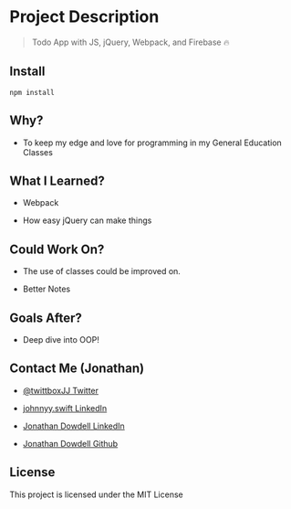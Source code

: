 # Project Description

> Todo App with JS, jQuery, Webpack, and Firebase 🔥

## Install

`npm install`

## Why?

* To keep my edge and love for programming in my General Education Classes

## What I Learned?

* Webpack

* How easy jQuery can make things

## Could Work On?

* The use of classes could be improved on.

* Better Notes

## Goals After?

* Deep dive into OOP!

## Contact Me (Jonathan)

* [@twittboxJJ Twitter](https://twitter.com/twittboxJJ)

* [johnnyy.swift LinkedIn](https://www.instagram.com/johnnyy.swift/)

* [Jonathan Dowdell LinkedIn](https://www.linkedin.com/in/jonathan-dowdell-09719a180/)

* [Jonathan Dowdell Github](https://github.com/JonathanDowdell)

## License

This project is licensed under the MIT License
